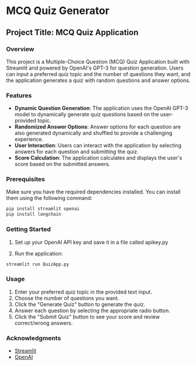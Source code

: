 
# MCQ Quiz Generator

## Project Title: MCQ Quiz Application

### Overview

This project is a Multiple-Choice Question (MCQ) Quiz Application built with Streamlit and powered by OpenAI's GPT-3 for question generation. Users can input a preferred quiz topic and the number of questions they want, and the application generates a quiz with random questions and answer options.

### Features

- **Dynamic Question Generation**: The application uses the OpenAI GPT-3 model to dynamically generate quiz questions based on the user-provided topic.
- **Randomized Answer Options**: Answer options for each question are also generated dynamically and shuffled to provide a challenging experience.
- **User Interaction**: Users can interact with the application by selecting answers for each question and submitting the quiz.
- **Score Calculation**: The application calculates and displays the user's score based on the submitted answers.

### Prerequisites

Make sure you have the required dependencies installed. You can install them using the following command:

```bash
pip install streamlit openai
pip install langchain
```

### Getting Started

1. Set up your OpenAI API key and save it in a file called apikey.py

2. Run the application:

```bash
streamlit run QuizApp.py
```

### Usage

1. Enter your preferred quiz topic in the provided text input.
2. Choose the number of questions you want.
3. Click the "Generate Quiz" button to generate the quiz.
4. Answer each question by selecting the appropriate radio button.
5. Click the "Submit Quiz" button to see your score and review correct/wrong answers.

### Acknowledgments

- [Streamlit](https://streamlit.io/)
- [OpenAI](https://www.openai.com/)

